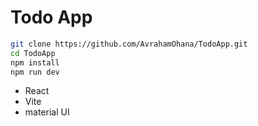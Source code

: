 # Todo App

```bash
git clone https://github.com/AvrahamOhana/TodoApp.git
cd TodoApp
npm install
npm run dev
```

- React
- Vite
- material UI
